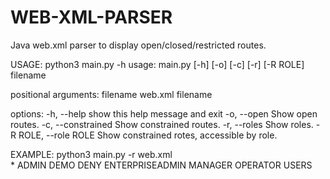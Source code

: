# WEB-XML-PARSER
Java web.xml parser to display open/closed/restricted routes.

USAGE:
python3 main.py -h
usage: main.py [-h] [-o] [-c] [-r] [-R ROLE] filename

positional arguments:
  filename              web.xml filename

options:
  -h, --help            show this help message and exit
  -o, --open            Show open routes.
  -c, --constrained     Show constrained routes.
  -r, --roles           Show roles.
  -R ROLE, --role ROLE  Show constrained rotes, accessible by role.

EXAMPLE:
python3 main.py -r web.xml         
*
ADMIN
DEMO
DENY
ENTERPRISEADMIN
MANAGER
OPERATOR
USERS
